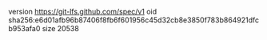 version https://git-lfs.github.com/spec/v1
oid sha256:e6d01afb96b87406f8fb6f601956c45d32cb8e3850f783b864921dfcb953afa0
size 20538
